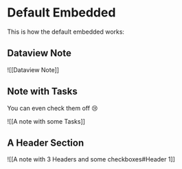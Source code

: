 # Default Embedded

This is how the default embedded works:

## Dataview Note

![[Dataview Note]]

## Note with Tasks
You can even check them off 😢

![[A note with some Tasks]]

## A Header Section

![[A note with 3 Headers and some checkboxes#Header 1]]
